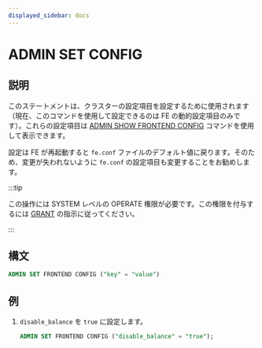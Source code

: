 ```yaml
---
displayed_sidebar: docs
---
```


# ADMIN SET CONFIG

## 説明

このステートメントは、クラスターの設定項目を設定するために使用されます（現在、このコマンドを使用して設定できるのは FE の動的設定項目のみです）。これらの設定項目は [ADMIN SHOW FRONTEND CONFIG](ADMIN_SET_CONFIG.md) コマンドを使用して表示できます。

設定は FE が再起動すると `fe.conf` ファイルのデフォルト値に戻ります。そのため、変更が失われないように `fe.conf` の設定項目も変更することをお勧めします。

:::tip

この操作には SYSTEM レベルの OPERATE 権限が必要です。この権限を付与するには [GRANT](../../account-management/GRANT.md) の指示に従ってください。

:::

## 構文

```sql
ADMIN SET FRONTEND CONFIG ("key" = "value")
```

## 例

1. `disable_balance` を `true` に設定します。

    ```sql
    ADMIN SET FRONTEND CONFIG ("disable_balance" = "true");
    ```